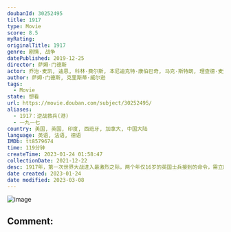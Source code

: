 ```yaml
---
doubanId: 30252495
title: 1917
type: Movie
score: 8.5
myRating: 
originalTitle: 1917
genre: 剧情, 战争
datePublished: 2019-12-25
director: 萨姆·门德斯
actor: 乔治·麦凯, 迪恩, 科林·费尔斯, 本尼迪克特·康伯巴奇, 马克·斯特朗, 理查德·麦登, 安德鲁·斯科特, 丹尼尔·梅斯, 阿德里安·斯卡伯勒, 约翰·霍林沃思, 克里斯·瓦利, 杰米·帕克, 罗伯特, 贾斯汀·爱德华兹, 理查德·麦凯布, 理查德·德姆西, 安森·布恩, 雅各布·詹姆斯·贝西克, 特蕾莎·马奥尼, 皮普·卡特, 保罗·廷托, 安迪·阿波罗, 约瑟夫·戴维斯, 比利·波斯特莱斯韦特, 加布里埃尔·阿库乌迪克, 斯派克·莱顿, 亚当·赫吉尔, 纳巴汉·里兹万, 克莱尔·迪比尔克, 乔纳·罗素, 迈克尔·吉普森, 格伦·霍威尔, undefined
author: 萨姆·门德斯, 克里斯蒂·威尔逊
tags:
  - Movie
state: 想看
url: https://movie.douban.com/subject/30252495/
aliases:
  - 1917：逆战救兵(港)
  - 一九一七
country: 美国, 英国, 印度, 西班牙, 加拿大, 中国大陆
language: 英语, 法语, 德语
IMDb: tt8579674
time: 119分钟
createTime: 2023-01-24 01:58:47
collectionDate: 2021-12-22
desc: 1917年，第一次世界大战进入最激烈之际，两个年仅16岁的英国士兵接到的命令，需立即赶往死亡前线，向那里的将军传达一个“立刻停止进攻”讯息。时间只有八小时，武器弹药有限，无人知晓前方敌况：死亡寂静之...
date created: 2023-01-24
date modified: 2023-03-08
---
```


![image](p2587146023.jpg)

Comment:
---
